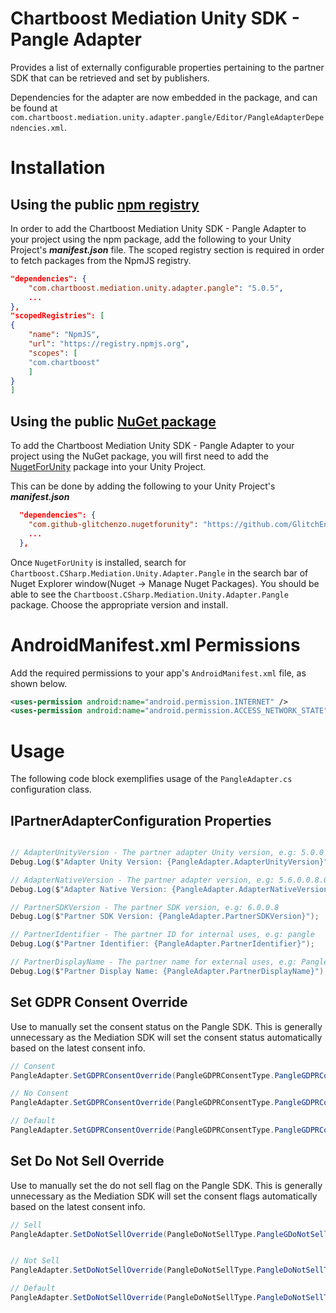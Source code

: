 # Chartboost Mediation Unity SDK - Pangle Adapter

Provides a list of externally configurable properties pertaining to the partner SDK that can be retrieved and set by publishers. 

Dependencies for the adapter are now embedded in the package, and can be found at `com.chartboost.mediation.unity.adapter.pangle/Editor/PangleAdapterDependencies.xml`.

# Installation

## Using the public [npm registry](https://www.npmjs.com/search?q=com.chartboost.mediation.unity.adapter.pangle)

In order to add the Chartboost Mediation Unity SDK - Pangle Adapter to your project using the npm package, add the following to your Unity Project's ***manifest.json*** file. The scoped registry section is required in order to fetch packages from the NpmJS registry.

```json
"dependencies": {
    "com.chartboost.mediation.unity.adapter.pangle": "5.0.5",
    ...
},
"scopedRegistries": [
{
    "name": "NpmJS",
    "url": "https://registry.npmjs.org",
    "scopes": [
    "com.chartboost"
    ]
}
]
```
## Using the public [NuGet package](https://www.nuget.org/packages/Chartboost.CSharp.Mediation.Unity.Adapter.Pangle)

To add the Chartboost Mediation Unity SDK - Pangle Adapter to your project using the NuGet package, you will first need to add the [NugetForUnity](https://github.com/GlitchEnzo/NuGetForUnity) package into your Unity Project.

This can be done by adding the following to your Unity Project's ***manifest.json***

```json
  "dependencies": {
    "com.github-glitchenzo.nugetforunity": "https://github.com/GlitchEnzo/NuGetForUnity.git?path=/src/NuGetForUnity",
    ...
  },
```

Once <code>NugetForUnity</code> is installed, search for `Chartboost.CSharp.Mediation.Unity.Adapter.Pangle` in the search bar of Nuget Explorer window(Nuget -> Manage Nuget Packages).
You should be able to see the `Chartboost.CSharp.Mediation.Unity.Adapter.Pangle` package. Choose the appropriate version and install.

# AndroidManifest.xml Permissions

Add the required permissions to your app's `AndroidManifest.xml` file, as shown below.

```xml
<uses-permission android:name="android.permission.INTERNET" />
<uses-permission android:name="android.permission.ACCESS_NETWORK_STATE" />
```

# Usage
The following code block exemplifies usage of the `PangleAdapter.cs` configuration class.

## IPartnerAdapterConfiguration Properties

```csharp

// AdapterUnityVersion - The partner adapter Unity version, e.g: 5.0.0
Debug.Log($"Adapter Unity Version: {PangleAdapter.AdapterUnityVersion}");

// AdapterNativeVersion - The partner adapter version, e.g: 5.6.0.0.8.0
Debug.Log($"Adapter Native Version: {PangleAdapter.AdapterNativeVersion}");

// PartnerSDKVersion - The partner SDK version, e.g: 6.0.0.8
Debug.Log($"Partner SDK Version: {PangleAdapter.PartnerSDKVersion}");

// PartnerIdentifier - The partner ID for internal uses, e.g: pangle
Debug.Log($"Partner Identifier: {PangleAdapter.PartnerIdentifier}");

// PartnerDisplayName - The partner name for external uses, e.g: Pangle
Debug.Log($"Partner Display Name: {PangleAdapter.PartnerDisplayName}");
```

## Set GDPR Consent Override

Use to manually set the consent status on the Pangle SDK. This is generally unnecessary as the Mediation SDK will set the consent status automatically based on the latest consent info.

```csharp
// Consent
PangleAdapter.SetGDPRConsentOverride(PangleGDPRConsentType.PangleGDPRConsentConsent);

// No Consent
PangleAdapter.SetGDPRConsentOverride(PangleGDPRConsentType.PangleGDPRConsentNoConsent);

// Default
PangleAdapter.SetGDPRConsentOverride(PangleGDPRConsentType.PangleGDPRConsentTypeDefault);
```

## Set Do Not Sell Override
Use to manually set the do not sell flag on the Pangle SDK. This is generally unnecessary as the Mediation SDK will set the consent flags automatically based on the latest consent info.

```csharp
// Sell
PangleAdapter.SetDoNotSellOverride(PangleDoNotSellType.PangleGDoNotSellTypeSell);


// Not Sell
PangleAdapter.SetDoNotSellOverride(PangleDoNotSellType.PangleDoNotSellTypeNotSell);

// Default
PangleAdapter.SetDoNotSellOverride(PangleDoNotSellType.PangleDoNotSellTypeDefault);
```